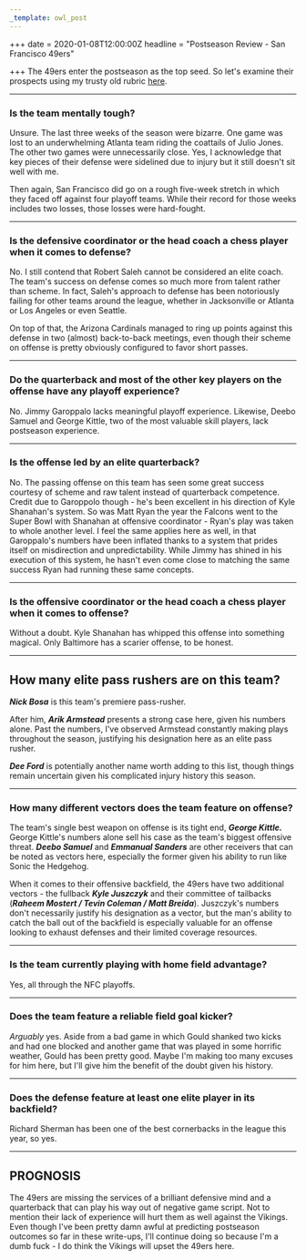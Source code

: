 ```yaml
---
_template: owl_post
---
```


+++
date = 2020-01-08T12:00:00Z
headline = "Postseason Review - San Francisco 49ers"

+++
The 49ers enter the postseason as the top seed. So let's examine their prospects using my trusty old rubric [here](https://owlpicks.com/posts/postseason-review-team-assessment-rubric/ "Rubric").

***

### Is the team mentally tough?

Unsure. The last three weeks of the season were bizarre. One game was lost to an underwhelming Atlanta team riding the coattails of Julio Jones. The other two games were unnecessarily close. Yes, I acknowledge that key pieces of their defense were sidelined due to injury but it still doesn't sit well with me.

Then again, San Francisco did go on a rough five-week stretch in which they faced off against four playoff teams. While their record for those weeks includes two losses, those losses were hard-fought.

***

### Is the defensive coordinator or the head coach a chess player when it comes to defense?

No. I still contend that Robert Saleh cannot be considered an elite coach. The team's success on defense comes so much more from talent rather than scheme. In fact, Saleh's approach to defense has been notoriously failing for other teams around the league, whether in Jacksonville or Atlanta or Los Angeles or even Seattle.

On top of that, the Arizona Cardinals managed to ring up points against this defense in two (almost) back-to-back meetings, even though their scheme on offense is pretty obviously configured to favor short passes. 

***

### Do the quarterback and most of the other key players on the offense have any playoff experience?

No. Jimmy Garoppalo lacks meaningful playoff experience. Likewise, Deebo Samuel and George Kittle, two of the most valuable skill players, lack postseason experience.

***

### Is the offense led by an elite quarterback?

No. The passing offense on this team has seen some great success courtesy of scheme and raw talent instead of quarterback competence. Credit due to Garoppolo though - he's been excellent in his direction of Kyle Shanahan's system. So was Matt Ryan the year the Falcons went to the Super Bowl with Shanahan at offensive coordinator - Ryan's play was taken to whole another level. I feel the same applies here as well, in that Garoppalo's numbers have been inflated thanks to a system that prides itself on misdirection and unpredictability. While Jimmy has shined in his execution of this system, he hasn't even come close to matching the same success Ryan had running these same concepts. 

***

### Is the offensive coordinator or the head coach a chess player when it comes to offense?

Without a doubt. Kyle Shanahan has whipped this offense into something magical. Only Baltimore has a scarier offense, to be honest.

***

## How many elite pass rushers are on this team?

**_Nick Bosa_** is this team's premiere pass-rusher.

After him, **_Arik Armstead_** presents a strong case here, given his numbers alone. Past the numbers, I've observed Armstead constantly making plays throughout the season, justifying his designation here as an elite pass rusher.

**_Dee Ford_** is potentially another name worth adding to this list, though things remain uncertain given his complicated injury history this season.

***

### How many different vectors does the team feature on offense?

The team's single best weapon on offense is its tight end, **_George Kittle._** George Kittle's numbers alone sell his case as the team's biggest offensive threat. **_Deebo Samuel_** and **_Emmanual Sanders_** are other receivers that can be noted as vectors here, especially the former given his ability to run like Sonic the Hedgehog.

When it comes to their offensive backfield, the 49ers have two additional vectors - the fullback **_Kyle Juszczyk_** and their committee of tailbacks (**_Raheem Mostert / Tevin Coleman / Matt Breida_**). Juszczyk's numbers don't necessarily justify his designation as a vector, but the man's ability to catch the ball out of the backfield is especially valuable for an offense looking to exhaust defenses and their limited coverage resources. 

***

### Is the team currently playing with home field advantage?

Yes, all through the NFC playoffs.

***

### Does the team feature a reliable field goal kicker?

_Arguably_ yes. Aside from a bad game in which Gould shanked two kicks and had one blocked and another game that was played in some horrific weather, Gould has been pretty good. Maybe I'm making too many excuses for him here, but I'll give him the benefit of the doubt given his history.

***

### Does the defense feature at least one elite player in its backfield?

Richard Sherman has been one of the best cornerbacks in the league this year, so yes.

***

## PROGNOSIS

The 49ers are missing the services of a brilliant defensive mind and a quarterback that can play his way out of negative game script. Not to mention their lack of experience will hurt them as well against the Vikings. Even though I've been pretty damn awful at predicting postseason outcomes so far in these write-ups, I'll continue doing so because I'm a dumb fuck - I do think the Vikings will upset the 49ers here. 

